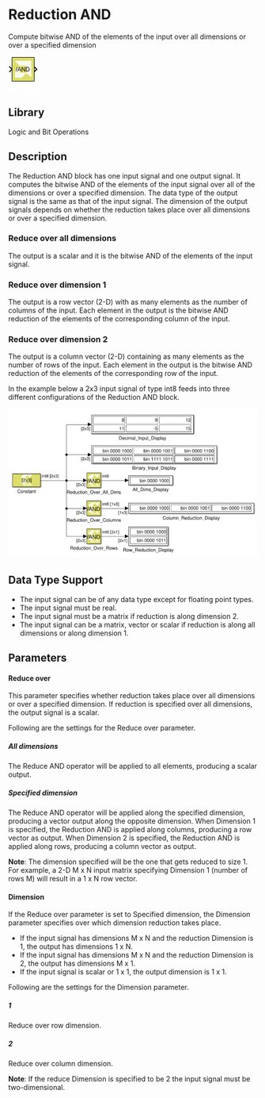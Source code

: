 # Reduction AND

Compute bitwise AND of the elements of the input over all dimensions or
over a specified dimension

![](./Images/block.png)

## Library

Logic and Bit Operations

## Description

The Reduction AND block has one input signal and one output signal. It
computes the bitwise AND of the elements of the input signal over all of
the dimensions or over a specified dimension. The data type of the
output signal is the same as that of the input signal. The dimension of
the output signals depends on whether the reduction takes place over all
dimensions or over a specified dimension.

### Reduce over all dimensions  
The output is a scalar and it is the bitwise AND of the elements of the
input signal.

### Reduce over dimension 1  
The output is a row vector (2-D) with as many elements as the number of
columns of the input. Each element in the output is the bitwise AND
reduction of the elements of the corresponding column of the input.

### Reduce over dimension 2  
The output is a column vector (2-D) containing as many elements as the
number of rows of the input. Each element in the output is the bitwise
AND reduction of the elements of the corresponding row of the input.

In the example below a 2x3 input signal of type int8 feeds into three
different configurations of the Reduction AND block.

![](./Images/lju1532104004155.png)

## Data Type Support

- The input signal can be of any data type except for floating point
  types.
- The input signal must be real.
- The input signal must be a matrix if reduction is along dimension 2.
- The input signal can be a matrix, vector or scalar if reduction is
  along all dimensions or along dimension 1.

## Parameters

#### Reduce over

This parameter specifies whether reduction takes place over all
dimensions or over a specified dimension. If reduction is specified over
all dimensions, the output signal is a scalar.

Following are the settings for the Reduce over parameter.

##### All dimensions
The Reduce AND operator will be applied to all elements, producing a scalar output.

##### Specified dimension
The Reduce AND operator will be applied along the specified dimension, producing a vector output along the opposite dimension. When Dimension 1 is specified, the Reduction AND is applied along columns, producing a row vector as output. When Dimension 2 is specified, the Reduction AND is applied along rows, producing a column vector as output.

**Note**: The dimension specified will be the one that gets reduced to
size 1. For example, a 2-D M x N input matrix specifying Dimension 1
(number of rows M) will result in a 1 x N row vector.

#### Dimension

If the Reduce over parameter is set to Specified dimension, the
Dimension parameter specifies over which dimension reduction takes
place.

- If the input signal has dimensions M x N and the reduction Dimension
  is 1, the output has dimensions 1 x N.
- If the input signal has dimensions M x N and the reduction Dimension
  is 2, the output has dimensions M x 1.
- If the input signal is scalar or 1 x 1, the output dimension is 1 x 1.

Following are the settings for the Dimension parameter.

##### 1
Reduce over row dimension.

##### 2
Reduce over column dimension.


**Note**: If the reduce Dimension is specified to be 2 the input signal must
be two-dimensional.
